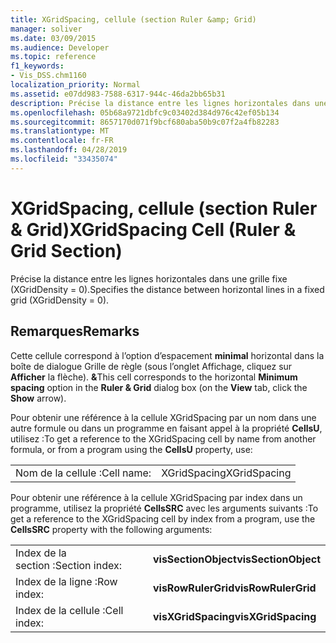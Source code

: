 ```yaml
---
title: XGridSpacing, cellule (section Ruler &amp; Grid)
manager: soliver
ms.date: 03/09/2015
ms.audience: Developer
ms.topic: reference
f1_keywords:
- Vis_DSS.chm1160
localization_priority: Normal
ms.assetid: e07dd983-7588-6317-944c-46da2bb65b31
description: Précise la distance entre les lignes horizontales dans une grille fixe (XGridDensity = 0).
ms.openlocfilehash: 05b68a9721dbfc9c03402d384d976c42ef05b134
ms.sourcegitcommit: 8657170d071f9bcf680aba50b9c07f2a4fb82283
ms.translationtype: MT
ms.contentlocale: fr-FR
ms.lasthandoff: 04/28/2019
ms.locfileid: "33435074"
---
```

# <a name="xgridspacing-cell-ruler-amp-grid-section"></a><span data-ttu-id="ca485-103">XGridSpacing, cellule (section Ruler &amp; Grid)</span><span class="sxs-lookup"><span data-stu-id="ca485-103">XGridSpacing Cell (Ruler &amp; Grid Section)</span></span>

<span data-ttu-id="ca485-104">Précise la distance entre les lignes horizontales dans une grille fixe (XGridDensity = 0).</span><span class="sxs-lookup"><span data-stu-id="ca485-104">Specifies the distance between horizontal lines in a fixed grid (XGridDensity = 0).</span></span>
  
## <a name="remarks"></a><span data-ttu-id="ca485-105">Remarques</span><span class="sxs-lookup"><span data-stu-id="ca485-105">Remarks</span></span>

<span data-ttu-id="ca485-106">Cette cellule correspond à l’option d’espacement **minimal** horizontal  dans la boîte de dialogue Grille de règle (sous l’onglet Affichage, cliquez sur **Afficher** la flèche). **&amp;**</span><span class="sxs-lookup"><span data-stu-id="ca485-106">This cell corresponds to the horizontal **Minimum spacing** option in the **Ruler &amp; Grid** dialog box (on the **View** tab, click the **Show** arrow).</span></span> 
  
<span data-ttu-id="ca485-107">Pour obtenir une référence à la cellule XGridSpacing par un nom dans une autre formule ou dans un programme en faisant appel à la propriété **CellsU**, utilisez :</span><span class="sxs-lookup"><span data-stu-id="ca485-107">To get a reference to the XGridSpacing cell by name from another formula, or from a program using the **CellsU** property, use:</span></span> 
  
|||
|:-----|:-----|
|<span data-ttu-id="ca485-108">Nom de la cellule :</span><span class="sxs-lookup"><span data-stu-id="ca485-108">Cell name:</span></span>  <br/> |<span data-ttu-id="ca485-109">XGridSpacing</span><span class="sxs-lookup"><span data-stu-id="ca485-109">XGridSpacing</span></span>  <br/> |
   
<span data-ttu-id="ca485-110">Pour obtenir une référence à la cellule XGridSpacing par index dans un programme, utilisez la propriété **CellsSRC** avec les arguments suivants :</span><span class="sxs-lookup"><span data-stu-id="ca485-110">To get a reference to the XGridSpacing cell by index from a program, use the **CellsSRC** property with the following arguments:</span></span> 
  
|||
|:-----|:-----|
|<span data-ttu-id="ca485-111">Index de la section :</span><span class="sxs-lookup"><span data-stu-id="ca485-111">Section index:</span></span>  <br/> |<span data-ttu-id="ca485-112">**visSectionObject**</span><span class="sxs-lookup"><span data-stu-id="ca485-112">**visSectionObject**</span></span> <br/> |
|<span data-ttu-id="ca485-113">Index de la ligne :</span><span class="sxs-lookup"><span data-stu-id="ca485-113">Row index:</span></span>  <br/> |<span data-ttu-id="ca485-114">**visRowRulerGrid**</span><span class="sxs-lookup"><span data-stu-id="ca485-114">**visRowRulerGrid**</span></span> <br/> |
|<span data-ttu-id="ca485-115">Index de la cellule :</span><span class="sxs-lookup"><span data-stu-id="ca485-115">Cell index:</span></span>  <br/> |<span data-ttu-id="ca485-116">**visXGridSpacing**</span><span class="sxs-lookup"><span data-stu-id="ca485-116">**visXGridSpacing**</span></span> <br/> |
   


